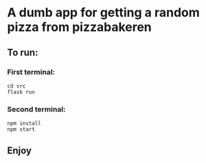 # A dumb app for getting a random pizza from pizzabakeren

## To run:

### First terminal:

```
cd src
flask run
```

### Second terminal:

```
npm install
npm start
```

## Enjoy
